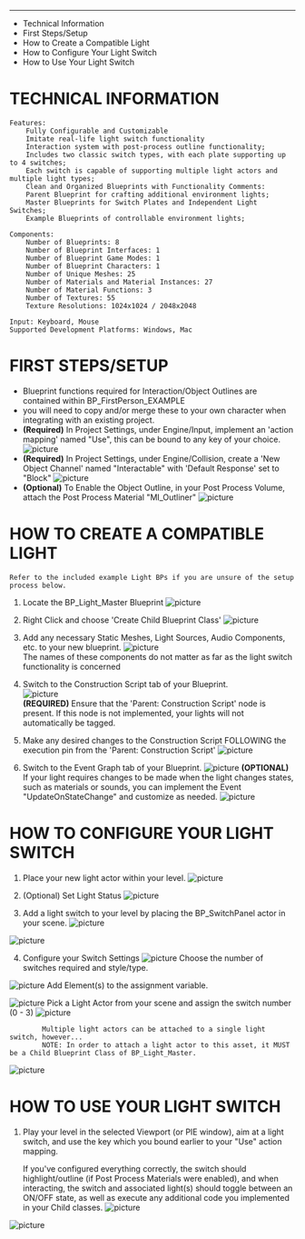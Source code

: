 
---------------------
 * Technical Information
 * First Steps/Setup
 * How to Create a Compatible Light
 * How to Configure Your Light Switch
 * How to Use Your Light Switch

TECHNICAL INFORMATION
=====================
    Features:
        Fully Configurable and Customizable
        Imitate real-life light switch functionality
	    Interaction system with post-process outline functionality;
	    Includes two classic switch types, with each plate supporting up to 4 switches;
	    Each switch is capable of supporting multiple light actors and multiple light types;
	    Clean and Organized Blueprints with Functionality Comments:
	    Parent Blueprint for crafting additional environment lights;
	    Master Blueprints for Switch Plates and Independent Light Switches;
	    Example Blueprints of controllable environment lights;

    Components:
        Number of Blueprints: 8
        Number of Blueprint Interfaces: 1
        Number of Blueprint Game Modes: 1
        Number of Blueprint Characters: 1
        Number of Unique Meshes: 25
        Number of Materials and Material Instances: 27
        Number of Material Functions: 3
        Number of Textures: 55
        Texture Resolutions: 1024x1024 / 2048x2048

    Input: Keyboard, Mouse
    Supported Development Platforms: Windows, Mac


FIRST STEPS/SETUP
=================
- Blueprint functions required for Interaction/Object Outlines are contained within BP_FirstPerson_EXAMPLE
- you will need to copy and/or merge these to your own character when integrating with an existing project.
- **(Required)** In Project Settings, under Engine/Input, implement an 'action mapping' named "Use", this can be bound to any key of your choice.
    ![picture](http://img.retrohazard.com/qvkfjh.png)
- **(Required)** In Project Settings, under Engine/Collision, create a 'New Object Channel' named "Interactable" with 'Default Response' set to "Block"
    ![picture](http://img.retrohazard.com/cwh1cz.png)
- **(Optional)** To Enable the Object Outline, in your Post Process Volume, attach the Post Process Material "MI_Outliner"
    ![picture](http://img.retrohazard.com/hsjpfg.png)

HOW TO CREATE A COMPATIBLE LIGHT
================================
    Refer to the included example Light BPs if you are unsure of the setup process below.

1. Locate the BP_Light_Master Blueprint
![picture](https://img.retrohazard.com/ifnf64.png)

2. Right Click and choose 'Create Child Blueprint Class'
![picture](https://img.retrohazard.com/qc7xe2.png)

3. Add any necessary Static Meshes, Light Sources, Audio Components, etc. to your new blueprint. 
![picture](https://img.retrohazard.com/j2bf3m.png)        
    The names of these components do not matter as far as the light switch functionality is concerned

4. Switch to the Construction Script tab of your Blueprint.     
![picture](https://img.retrohazard.com/blsl22.png)   
    **(REQUIRED)** Ensure that the 'Parent: Construction Script' node is present. If this node is not implemented, your lights will not automatically be tagged.

5. Make any desired changes to the Construction Script FOLLOWING the execution pin from the 'Parent: Construction Script'
![picture](https://img.retrohazard.com/cy9wzy.png) 

6. Switch to the Event Graph tab of your Blueprint.
![picture](https://img.retrohazard.com/brke90.png)
    **(OPTIONAL)** If your light requires changes to be made when the light changes states, such as materials or sounds, you can implement the Event "UpdateOnStateChange" and customize as needed.
![picture](http://img.retrohazard.com/wvj5ah.png)

HOW TO CONFIGURE YOUR LIGHT SWITCH
==================================
1. Place your new light actor within your level.
![picture](https://img.retrohazard.com/sarvyh.png)

2. (Optional) Set Light Status
![picture](https://img.retrohazard.com/tqtdcl.png)

3. Add a light switch to your level by placing the BP_SwitchPanel actor in your scene.
![picture](https://img.retrohazard.com/88q1o3.png)

![picture](https://img.retrohazard.com/i12gwc.png)

4. Configure your Switch Settings
![picture](https://img.retrohazard.com/wx7ycr.png)
Choose the number of switches required and style/type.

![picture](https://img.retrohazard.com/v8fe5y.png)
Add Element(s) to the assignment variable.

![picture](https://img.retrohazard.com/bq9ngs.png)
Pick a Light Actor from your scene and assign the switch number (0 - 3)
![picture](https://img.retrohazard.com/3ic1dm.png)


		    Multiple light actors can be attached to a single light switch, however... 
		    NOTE: In order to attach a light actor to this asset, it MUST be a Child Blueprint Class of BP_Light_Master.
![picture](https://img.retrohazard.com/yb17qy.png)
	
	
HOW TO USE YOUR LIGHT SWITCH
============================
1. Play your level in the selected Viewport (or PIE window), aim at a light switch, and use the key which you bound earlier to your "Use" action mapping.
    
    If you've configured everything correctly, the switch should highlight/outline (if Post Process Materials were enabled), and when interacting, the switch and associated light(s) should toggle between an ON/OFF state, as well as execute any additional code you implemented in your Child classes.
![picture](https://img.retrohazard.com/akoabf.png)

![picture](https://img.retrohazard.com/reuu31.png)
